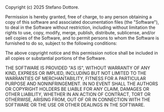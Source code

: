 Copyright (c) 2025 Stefano Dottore.

Permission is hereby granted, free of charge, to any person obtaining
a copy of this software  and associated documentation files (the "Software"),
to deal in the Software without restriction,  including without limitation
the rights to use, copy, modify, merge, publish, distribute, sublicense,
and/or sell copies of the Software, and to permit persons to whom the Software
is  furnished to do so, subject to the following conditions:

The above copyright notice and this permission notice shall be included in
all copies or substantial portions of the Software.

THE SOFTWARE IS PROVIDED "AS IS", WITHOUT WARRANTY OF ANY KIND, EXPRESS OR IMPLIED,
INCLUDING BUT NOT LIMITED TO THE WARRANTIES OF MERCHANTABILITY, FITNESS FOR A
PARTICULAR PURPOSE AND NONINFRINGEMENT. IN NO EVENT SHALL THE AUTHORS OR COPYRIGHT
HOLDERS BE LIABLE FOR ANY CLAIM, DAMAGES OR OTHER LIABILITY, WHETHER IN AN ACTION
OF CONTRACT, TORT OR OTHERWISE, ARISING FROM, OUT OF OR IN CONNECTION WITH THE
SOFTWARE OR THE USE OR OTHER DEALINGS IN THE SOFTWARE.